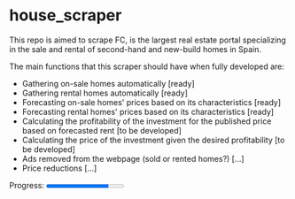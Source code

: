 # house_scraper
This repo is aimed to scrape FC, is the largest real estate portal specializing in the sale and rental of second-hand and new-build homes in Spain.

The main functions that this scraper should have when fully developed are:
- Gathering on-sale homes automatically [ready]
- Gathering rental homes automatically [ready]
- Forecasting on-sale homes' prices based on its characteristics [ready]
- Forecasting rental homes' prices based on its characteristics [ready]
- Calculating the profitability of the investment for the published price based on forecasted rent [to be developed]
- Calculating the price of the investment given the desired profitability [to be developed]
- Ads removed from the webpage (sold or rented homes?) [...]
- Price reductions [...]

<label for="file"> Progress:</label>
<progress id="file" value="80" max="100"> 32% </progress>


